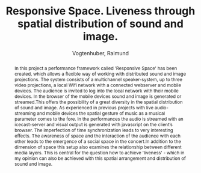 ---
title: "Responsive Space. Liveness through spatial distribution of sound and image."
abstract: "In this project a performance framework called 'Responsive Space' has been created, which allows a flexible way of working with distributed sound and image projections. The system consists of a multichannel speaker-system, up to three video projections, a local Wifi network with a connected webserver and mobile devices. The audience is invited to log into the local network with their mobile devices. In the browser of the mobile devices sound and image is generated or streamed.This offers the possibility of a great diversity in the spatial distribution of sound and image. As experienced in previous projects with live audio-streaming and mobile devices the spatial gesture of music as a musical parameter comes to the fore. In the performances the audio is streamed with an icecast-server and visual output is generated with javascript on the client’s browser. The imperfection of time synchronization leads to very interesting effects. The awareness of space and the interaction of the audience with each other leads to the emergence of a social space in the concert.In addition to the dimension of space this setup also examines the relationship between different media layers. This is central for the question how to achieve 'liveness' - which in my opinion can also be achieved with this spatial arrangement and distribution of sound and image."
address: "Trondheim"
booktitle: "Proceedings of the International Web Audio Conference 2019"
editor: ""
month: "December"
publisher: "NTNU"
series: "WAC'19"
pages: ""
ID: "58"
author: "Vogtenhuber, Raimund"
webAuthor: "Raimund Vogtenhuber"
track: "Paper"
year: "2019"
tags: year2019
media: "https://youtu.be/WctKn3cq-Yw"
pdflink: "/_data/papers/pdf/2019/2019_58.pdf"
ISSN: ""
---